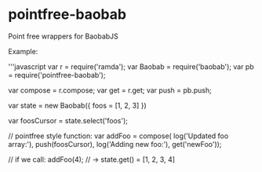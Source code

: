 # pointfree-baobab
Point free wrappers for BaobabJS

Example:

'''javascript
var r = require('ramda');
var Baobab = require('baobab');
var pb = require('pointfree-baobab');

var compose = r.compose;
var get = r.get;
var push = pb.push;

var state = new Baobab({
  foos = [1, 2, 3]
})

var foosCursor = state.select('foos');

// pointfree style function:
var addFoo = compose(
  log('Updated foo array:'),
  push(foosCursor),
  log('Adding new foo:'),
  get('newFoo'));

// if we call:
addFoo(4);
// -> state.get() = [1, 2, 3, 4]
```
